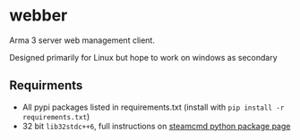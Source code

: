 # webber
Arma 3 server web management client.

Designed primarily for Linux but hope to work on windows as secondary

## Requirments

- All pypi packages listed in requirements.txt (install with `pip install -r requirements.txt`)
- 32 bit `lib32stdc++6`, full instructions on [steamcmd python package page](https://pypi.org/project/py-steamcmd-wrapper/)